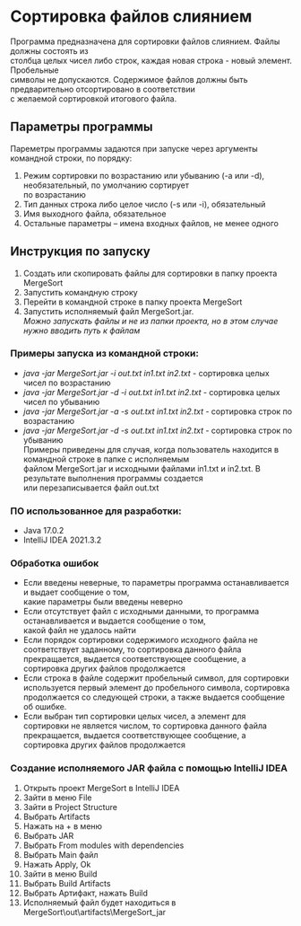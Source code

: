 # Сортировка файлов слиянием

Программа предназначена для сортировки файлов слиянием. Файлы должны состоять из  
столбца целых чисел либо строк, каждая новая строка - новый элемент. Пробельные  
символы не допускаются. Содержимое файлов должны быть предварительно отсортировано в соответствии  
с желаемой сортировкой итогового файла.

## Параметры программы

Пареметры программы задаются при запуске через аргументы командной строки, по порядку:

1. Режим сортировки по возрастанию или убыванию (-a или -d), необязательный, по умолчанию сортирует  
   по возрастанию
2. Тип данных строка либо целое число (-s или -i), обязательный
3. Имя выходного файла, обязательное
4. Остальные параметры – имена входных файлов, не менее одного

## Инструкция по запуску

1. Создать или скопировать файлы для сортировки в папку проекта MergeSort
2. Запустить командную строку
3. Перейти в командной строке в папку проекта MergeSort
4. Запустить исполняемый файл MergeSort.jar.  
   _Можно запускать файлы и не из папки проекта, но в этом случае нужно вводить путь к файлам_

### Примеры запуска из командной строки:

* _java -jar MergeSort.jar -i out.txt in1.txt in2.txt_ - сортировка целых чисел по возрастанию
* _java -jar MergeSort.jar -d -i out.txt in1.txt in2.txt_ - сортировка целых чисел по убыванию
* _java -jar MergeSort.jar -a -s out.txt in1.txt in2.txt_ - сортировка строк по возрастанию
* _java -jar MergeSort.jar -d -s out.txt in1.txt in2.txt_ - сортировка строк по убыванию  
  Примеры приведены для случая, когда пользователь находится в командной строке в папке с исполняемым  
  файлом MergeSort.jar и исходными файлами in1.txt и in2.txt. В результате выполнения программы создается  
  или перезаписывается файл out.txt

### ПО использованное для разработки:

* Java 17.0.2
* IntelliJ IDEA 2021.3.2

### Обработка ошибок

* Если введены неверные, то параметры программа останавливается и выдает сообщение о том,  
  какие параметры были введены неверно
* Если отсутствует файл с исходными данными, то программа останавливается и выдается сообщение о том,  
  какой файл не удалось найти
* Если порядок сортировки содержимого исходного файла не соответствует заданному, то сортировка данного файла  
  прекращается, выдается соответствующее сообщение, а сортировка других файлов продолжается
* Если строка в файле содержит пробельный символ, для сортировки используется первый элемент до пробельного символа,
  сортировка продолжается со следующей строки, а также выдается сообщение об ошибке.
* Если выбран тип сортировки целых чисел, а элемент для сортировки не является числом, то сортировка данного файла  
  прекращается, выдается соответствующее сообщение, а сортировка других файлов продолжается

### Создание исполняемого JAR файла с помощью IntelliJ IDEA

1. Открыть проект MergeSort в IntelliJ IDEA
2. Зайти в меню File
3. Зайти в Project Structure
4. Выбрать Artifacts
5. Нажать на + в меню
6. Выбрать JAR
7. Выбрать From modules with dependencies
8. Выбрать Main файл
9. Нажать Apply, Ok
10. Зайти в меню Build
11. Выбрать Build Artifacts
12. Выбрать Артифакт, нажать Build
13. Исполняемый файл будет находиться в MergeSort\out\artifacts\MergeSort_jar
